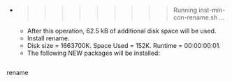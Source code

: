 * >>>>>>>>> Running inst-min-con-rename.sh ...
  * After this operation, 62.5 kB of additional disk space will be used.
  * Install rename.
  * Disk size = 1663700K. Space Used = 152K. Runtime = 00:00:00:01.
  * The following NEW packages will be installed:
  ```bash
rename
  ```
